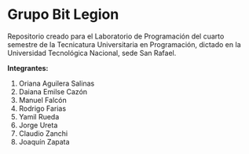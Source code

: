# Grupo Bit Legion
Repositorio creado para el Laboratorio de Programación del cuarto semestre de la Tecnicatura Universitaria en Programación, dictado en la Universidad Tecnológica Nacional, sede San Rafael.


**Integrantes:**
1. Oriana Aguilera Salinas
2. Daiana Emilse Cazón
3. Manuel Falcón
4. Rodrigo Farias
5. Yamil Rueda
6. Jorge Ureta
7. Claudio Zanchi
8. Joaquín Zapata
